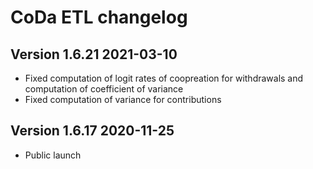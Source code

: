 # CoDa ETL changelog

## Version 1.6.21 2021-03-10

* Fixed computation of logit rates of coopreation for withdrawals and computation of coefficient of variance
* Fixed computation of variance for contributions

## Version 1.6.17 2020-11-25

* Public launch
